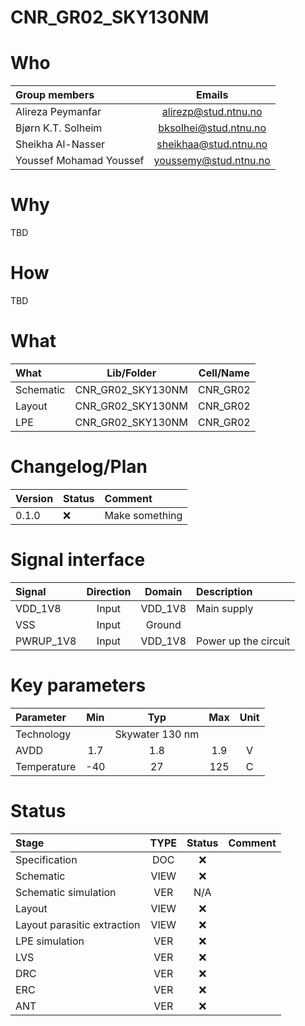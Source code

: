 
# CNR_GR02_SKY130NM

# Who
| Group members          | Emails                |
| :-                     | :-:                   |
|Alireza Peymanfar	     | alirezp@stud.ntnu.no  |
|Bjørn K.T. Solheim      | bksolhei@stud.ntnu.no |
|Sheikha Al-Nasser	     | sheikhaa@stud.ntnu.no |
|Youssef Mohamad Youssef | youssemy@stud.ntnu.no |

# Why
TBD

# How
TBD


# What

| What            | Lib/Folder       | Cell/Name |
| :-              | :-:              | :-:       |
| Schematic       | CNR_GR02_SKY130NM | CNR_GR02 |
| Layout          | CNR_GR02_SKY130NM | CNR_GR02 |
| LPE             | CNR_GR02_SKY130NM | CNR_GR02 |


# Changelog/Plan
| Version | Status | Comment|
| :-| :-| :-|
|0.1.0 | :x: | Make something |


# Signal interface
| Signal       | Direction | Domain  | Description                               |
| :---         | :---:     | :---:   | :---                                      |
| VDD_1V8         | Input     | VDD_1V8 | Main supply                               |
| VSS         | Input     | Ground  |                                           |
| PWRUP_1V8     | Input    | VDD_1V8 | Power up the circuit                       |


# Key parameters
| Parameter           | Min     | Typ           | Max     | Unit  |
| :---                | :-:     | :-:           | :-:     | :---: |
| Technology          |         | Skywater 130 nm |         |       |
| AVDD                | 1.7    | 1.8           | 1.9    | V     |
| Temperature         | -40     | 27            | 125     | C     |


# Status

| Stage                       | TYPE | Status | Comment                        |
| :---                        | :-:  | :---:  | :--:                           |
| Specification               | DOC  | :x:    |                                |
| Schematic                   | VIEW | :x:    |                                |
| Schematic simulation        | VER  | N/A    |                                |
| Layout                      | VIEW | :x:    |                                |
| Layout parasitic extraction | VIEW | :x:    |                                |
| LPE simulation              | VER  | :x:    |                                |
| LVS                         | VER  | :x:    |                                |
| DRC                         | VER  | :x:    |                                |
| ERC                         | VER  | :x:    |                                |
| ANT                         | VER  | :x:    |                                |
